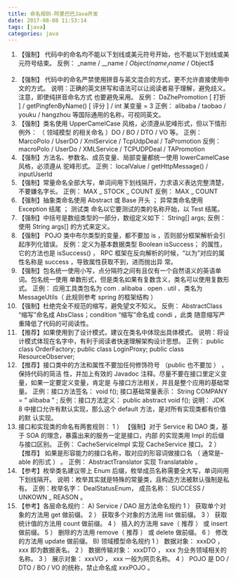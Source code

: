 ```yaml
---
title: 命名规则-阿里巴巴Java开发
date: 2017-08-08 11:53:14
tags: [java]
categories: java
---
```


1. 【强制】 代码中的命名均不能以下划线或美元符号开始，也不能以下划线或美元符号结束。
反例： _name / __name / $Object / name_ / name$ / Object$

<!-- more -->

2. 【强制】 代码中的命名严禁使用拼音与英文混合的方式，更不允许直接使用中文的方式。
说明：正确的英文拼写和语法可以让阅读者易于理解，避免歧义。注意，即使纯拼音命名方式
也要避免采用。
反例：  DaZhePromotion [ 打折 ] /  getPingfenByName() [ 评分 ] /  int 某变量 = 3
正例：  alibaba /  taobao /  youku /  hangzhou 等国际通用的名称，可视同英文。
3. 【强制】类名使用 UpperCamelCase 风格，必须遵从驼峰形式，但以下情形例外： （ 领域模型
的相关命名 ）DO /  BO  /  DTO /  VO 等。
正例： MarcoPolo /  UserDO /  XmlService /  TcpUdpDeal /  TaPromotion
反例： macroPolo /  UserDo /  XMLService /  TCPUDPDeal /  TAPromotion
4. 【强制】方法名、参数名、成员变量、局部变量都统一使用 lowerCamelCase 风格，必须遵从
驼峰形式。
正例：  localValue /  getHttpMessage() /  inputUserId
5. 【强制】常量命名全部大写，单词间用下划线隔开，力求语义表达完整清楚，不要嫌名字长。
正例：  MAX _ STOCK _ COUNT
反例：  MAX _ COUNT
6. 【强制】抽象类命名使用 Abstract 或 Base 开头 ； 异常类命名使用 Exception 结尾 ； 测试类
命名以它要测试的类的名称开始，以 Test 结尾。
7. 【强制】中括号是数组类型的一部分，数组定义如下： String[] args;
反例：使用 String args[] 的方式来定义。
8. 【强制】 POJO 类中布尔类型的变量，都不要加 is ，否则部分框架解析会引起序列化错误。
反例：定义为基本数据类型 Boolean isSuccess； 的属性，它的方法也是 isSuccess() ， RPC
框架在反向解析的时候，“以为”对应的属性名称是 success ，导致属性获取不到，进而抛出异
常。
9. 【强制】包名统一使用小写，点分隔符之间有且仅有一个自然语义的英语单词。包名统一使用
单数形式，但是类名如果有复数含义，类名可以使用复数形式。
正例： 应用工具类包名为 com . alibaba . open . util 、类名为 MessageUtils（ 此规则参考
spring 的框架结构 ）
10. 【强制】杜绝完全不规范的缩写，避免望文不知义。
反例：  AbstractClass “缩写”命名成 AbsClass；condition “缩写”命名成  condi ，此类
随意缩写严重降低了代码的可阅读性。
11. 【推荐】如果使用到了设计模式，建议在类名中体现出具体模式。
说明：将设计模式体现在名字中，有利于阅读者快速理解架构设计思想。
正例： public class OrderFactory;
public class LoginProxy;
public class ResourceObserver;
12. 【推荐】接口类中的方法和属性不要加任何修饰符号 （public 也不要加 ） ，保持代码的简洁
性，并加上有效的 Javadoc 注释。尽量不要在接口里定义变量，如果一定要定义变量，肯定是
与接口方法相关，并且是整个应用的基础常量。
正例：接口方法签名： void f();
接口基础常量表示： String COMPANY = " alibaba " ;
反例：接口方法定义： public abstract void f();
说明： JDK 8 中接口允许有默认实现，那么这个 default 方法，是对所有实现类都有价值的默
认实现。
13. 接口和实现类的命名有两套规则：
1 ） 【强制】对于 Service 和 DAO 类，基于 SOA 的理念，暴露出来的服务一定是接口，内部
的实现类用 Impl 的后缀与接口区别。
正例： CacheServiceImpl 实现 CacheService 接口。
2 ）  【推荐】 如果是形容能力的接口名称，取对应的形容词做接口名 （ 通常是– able 的形式 ） 。
正例： AbstractTranslator 实现  Translatable 。
14. 【参考】枚举类名建议带上 Enum 后缀，枚举成员名称需要全大写，单词间用下划线隔开。
说明：枚举其实就是特殊的常量类，且构造方法被默认强制是私有。
正例：枚举名字： DealStatusEnum， 成员名称： SUCCESS /  UNKOWN _ REASON 。
15. 【参考】各层命名规约：
A) Service / DAO 层方法命名规约
1 ） 获取单个对象的方法用 get 做前缀。
2 ） 获取多个对象的方法用 list 做前缀。
3 ） 获取统计值的方法用 count 做前缀。
4 ） 插入的方法用 save（ 推荐 ） 或 insert 做前缀。
5 ） 删除的方法用 remove（ 推荐 ） 或 delete 做前缀。
6 ） 修改的方法用 update 做前缀。
B) 领域模型命名规约
1 ） 数据对象： xxxDO ， xxx 即为数据表名。
2 ） 数据传输对象： xxxDTO ， xxx 为业务领域相关的名称。
3 ） 展示对象： xxxVO ， xxx 一般为网页名称。
4 ） POJO 是 DO / DTO / BO / VO 的统称，禁止命名成 xxxPOJO 。
